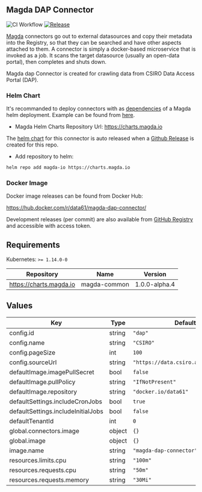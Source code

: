 ## Magda DAP Connector

![CI Workflow](https://github.com/magda-io/magda-dap-connector/workflows/Main%20CI%20Workflow/badge.svg?branch=master) [![Release](https://img.shields.io/github/release/magda-io/magda-dap-connector.svg)](https://github.com/magda-io/magda-dap-connector/releases)

[Magda](https://github.com/magda-io/magda) connectors go out to external datasources and copy their metadata into the Registry, so that they can be searched and have other aspects attached to them. A connector is simply a docker-based microservice that is invoked as a job. It scans the target datasource (usually an open-data portal), then completes and shuts down.

Magda dap Connector is created for crawling data from CSIRO Data Access Portal (DAP).

### Helm Chart

It's recommanded to deploy connectors with as [dependencies](https://helm.sh/docs/topics/chart_best_practices/dependencies/) of a Magda helm deployment. Example can be found from [here](https://github.com/magda-io/magda-config).

-   Magda Helm Charts Repository Url: https://charts.magda.io

The [helm chart](https://helm.sh/docs/topics/charts/) for this connector is auto released when a [Github Release](https://help.github.com/en/github/administering-a-repository/creating-releases) is created for this repo.

-   Add repository to helm:

```bash
helm repo add magda-io https://charts.magda.io
```

### Docker Image

Docker image releases can be found from Docker Hub:

https://hub.docker.com/r/data61/magda-dap-connector/

Development releases (per commit) are also available from [GitHub Registry](https://github.com/magda-io/magda-dap-connector/packages) and accessible with access token.

## Requirements

Kubernetes: `>= 1.14.0-0`

| Repository              | Name         | Version       |
| ----------------------- | ------------ | ------------- |
| https://charts.magda.io | magda-common | 1.0.0-alpha.4 |

## Values

| Key                                | Type   | Default                              | Description |
| ---------------------------------- | ------ | ------------------------------------ | ----------- |
| config.id                          | string | `"dap"`                              |             |
| config.name                        | string | `"CSIRO"`                            |             |
| config.pageSize                    | int    | `100`                                |             |
| config.sourceUrl                   | string | `"https://data.csiro.au/dap/ws/v2/"` |             |
| defaultImage.imagePullSecret       | bool   | `false`                              |             |
| defaultImage.pullPolicy            | string | `"IfNotPresent"`                     |             |
| defaultImage.repository            | string | `"docker.io/data61"`                 |             |
| defaultSettings.includeCronJobs    | bool   | `true`                               |             |
| defaultSettings.includeInitialJobs | bool   | `false`                              |             |
| defaultTenantId                    | int    | `0`                                  |             |
| global.connectors.image            | object | `{}`                                 |             |
| global.image                       | object | `{}`                                 |             |
| image.name                         | string | `"magda-dap-connector"`              |             |
| resources.limits.cpu               | string | `"100m"`                             |             |
| resources.requests.cpu             | string | `"50m"`                              |             |
| resources.requests.memory          | string | `"30Mi"`                             |             |
